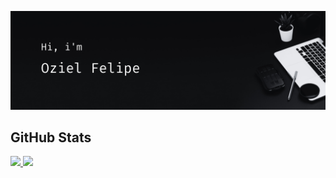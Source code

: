 ![Wallpaper](assets/my_wallpaper.png)

## GitHub Stats
<div align="left">

  <a href="https://github.com/anuraghazra/github-readme-stats">
    <img src="https://github-readme-stats.vercel.app/api?username=oziel-fc&theme=dark&hide_rank=true&show_icons=true" height="200"/>
  </a>
  
  <a href="https://github.com/anuraghazra/github-readme-stats">
    <img src="https://github-readme-stats.vercel.app/api/top-langs/?username=oziel-fc&layout=donut&theme=dark" height="200"/>
  </a>

</div>


<!--
**oziel-fc/oziel-fc** is a ✨ _special_ ✨ repository because its `README.md` (this file) appears on your GitHub profile.

Here are some ideas to get you started:

- 🔭 I’m currently working on ...
- 🌱 I’m currently learning ...
- 👯 I’m looking to collaborate on ...
- 🤔 I’m looking for help with ...
- 💬 Ask me about ...
- 📫 How to reach me: ...
- 😄 Pronouns: ...
- ⚡ Fun fact: ...
-->
